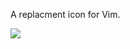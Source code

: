A replacment icon for Vim.

![](http://d13yacurqjgara.cloudfront.net/users/2008/screenshots/1435854/vim-icon-dribbble.png)
